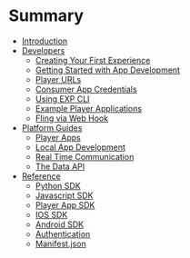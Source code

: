 # Summary

* [Introduction](README.md)
* [Developers]()
  * [Creating Your First Experience](/developers/tutorials/quickstart.md)
  * [Getting Started with App Development](/developers/tutorials/player-apps.md) 
  * [Player URLs](/developers/tutorials/player-urls.md)
  * [Consumer App Credentials](/developers/tutorials/consumer-app-credentials.md)
  * [Using EXP CLI](https://github.com/scalainc/exp-cli) 
  * [Example Player Applications](https://github.com/scalainc/exp-app-boilerplates) 
  * [Fling via Web Hook](/developers/tutorials/webhooks.md)
* [Platform Guides]()
  * [Player Apps](/developers/guides/player-apps.md)
  * [Local App Development](/developers/guides/local-app-development.md) 
  * [Real Time Communication](/developers/guides/real-time-communication.md)
  * [The Data API](/developers/guides/data.md)
* [Reference]()
  * [Python SDK](/developers/reference/python-sdk.md)
  * [Javascript SDK](/developers/reference/javascript-sdk.md)
  * [Player App SDK](/developers/reference/player-app-sdk.md)
  * [IOS SDK](/developers/reference/ios-sdk.md)
  * [Android SDK](/developers/reference/android-sdk.md)
  * [Authentication](/developers/reference/authentication.md)
  * [Manifest.json](/developers/reference/manifest.md)
    
    
    
    
    
    
    
